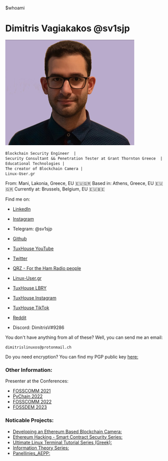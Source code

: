 $whoami
# Dimitris Vagiakakos @sv1sjp

![](/img/sv1sjp.jpg) 

```
Blockchain Security Engineer  | 
Security Consultant && Penetration Tester at Grant Thornton Greece  | 
Educational Technologies |
The creator of Blockchain Camera |
Linux-User.gr

```
From: Mani, Lakonia, Greece, EU 🇪🇺🇬🇷
Based in: Athens, Greece, EU 🇪🇺🇬🇷
Currently at: Brussels, Belgium, EU 🇪🇺🇧🇪

Find me on:

* [LinkedIn](https://www.linkedin.com/in/sv1sjp)

* [Instagram](https://www.instagram.com/sv1sjp/)

* Telegram: @sv1sjp 

* [Github](https://github.com/sv1sjp)

* [TuxHouse YouTube](www.youtube.com/LinuxOSblog)

* [Twitter](https://twitter.com/sv1sjp)

* [QRZ - For the Ham Radio people](https://www.qrz.com/db/sv1sjp)

* [Linux-User.gr](https://linux-user.gr/u/sv1sjp)

* [TuxHouse LBRY](https://odysee.com/@TuxHouse)

* [TuxHouse Instagram](https://www.instagram.com/panellinies_aepp)

* [TuxHouse TikTok](https://www.tiktok.com/@TuxHouse)

* [Reddit](https://www.reddit.com/user/sv1sjp/)

* Discord: DimitrisV#9286


You don't have anything from all of these? Well, you can send me an email: 
```
dimitrislinuxos@protonmail.ch
```
Do you need encryption? You can find my PGP public key [here:](/PDFs/pgp.txt)

### Other Information:

Presenter at the Conferences: 

* [FOSSCOMM 2021](https://2021.fosscomm.gr/index.html)
* [PyChain 2022](https://www.pychain.org/)
* [FOSSCOMM 2022](https://2022.fosscomm.gr/en/)
* [FOSSDEM 2023](https://fosdem.org/2023/)


### Noticable Projects:

* [Developing an Ethereum Based Blockchain Camera:](https://sv1sjp.github.io/blockchain_camera/)
* [Ethereum Hacking - Smart Contract Security Series:](https://www.youtube.com/playlist?list=PLZa7COjIxKWzLcMxI9cRNSzOtdR0xvXB7)
* [Ultimate Linux Terminal Tutorial Series (Greek):](https://www.youtube.com/playlist?list=PLZa7COjIxKWzfu1kLBWBbj-3wdKSzDVl4)
* [Information Theory Series:](https://www.youtube.com/playlist?list=PLZa7COjIxKWzq3tyDlMqUmVzd1a7zDpT-)
* [Panellinies_AEPP:](https://sv1sjp.github.io/panellinies_aepp/index.html)




